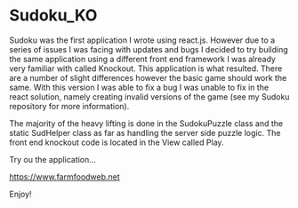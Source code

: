 # Sudoku_KO

Sudoku was the first application I wrote using react.js. However due to a series of issues I was facing with updates and bugs I decided to try building the same application using a different front end framework I was already very familiar with called Knockout. This application is what resulted. There are a number of slight differences however the basic game should work the same. With this version I was able to fix a bug I was unable to fix in the react solution, namely creating invalid versions of the game (see my Sudoku repository for more information). 

The majority of the heavy lifting is done in the SudokuPuzzle class and the static SudHelper class as far as handling the server side puzzle logic. The front end knockout code is located in the View called Play. 

Try ou the application...

https://www.farmfoodweb.net

Enjoy!
